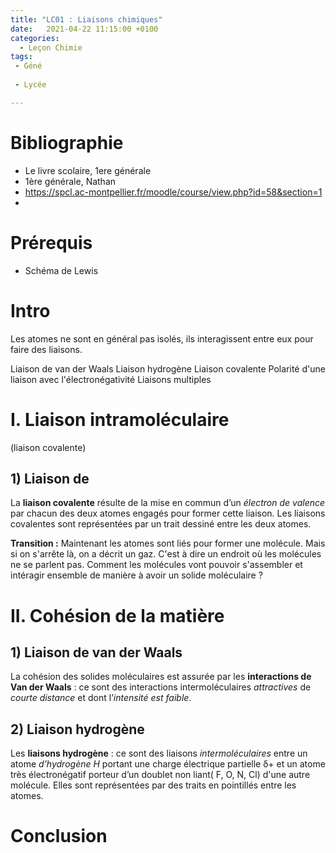 ```yaml
---
title: "LC01 : Liaisons chimiques"
date:   2021-04-22 11:15:00 +0100
categories:
  - Leçon Chimie
tags:
 - Géné
 
 - Lycée

---
```

# Bibliographie 
* Le livre scolaire, 1ere générale
* 1ère générale, Nathan
* https://spcl.ac-montpellier.fr/moodle/course/view.php?id=58&section=1
* 
# Prérequis 
* Schéma de Lewis 
# Intro 
Les atomes ne sont en général pas isolés, ils interagissent entre eux pour faire des liaisons.

Liaison de van der Waals
Liaison hydrogène
Liaison covalente
Polarité d'une liaison avec l'électronégativité
Liaisons multiples

# I. Liaison intramoléculaire 
(liaison covalente)
## 1) Liaison de

La **liaison covalente** résulte de la mise en commun d’un *électron de valence* par chacun des deux atomes engagés pour former cette liaison.
Les liaisons covalentes sont représentées par un trait dessiné entre les deux atomes.

**Transition :** Maintenant les atomes sont liés pour former une molécule. Mais si on s'arrête là, on a décrit un gaz. C'est à dire un endroit où les molécules ne se parlent pas.
Comment les molécules vont pouvoir s'assembler et intéragir ensemble de manière à avoir un solide moléculaire ?

# II. Cohésion de la matière
## 1) Liaison de van der Waals
La cohésion des solides moléculaires est assurée par les **interactions de Van der Waals** : ce sont des
interactions intermoléculaires *attractives* de *courte distance* et dont l’*intensité est faible*.
## 2) Liaison hydrogène
Les **liaisons hydrogène** : ce sont des
liaisons *intermoléculaires* entre un atome *d’hydrogène H* portant une charge électrique partielle &delta;+ et un atome très électronégatif porteur d’un doublet non liant( F, O, N, Cl) d'une autre molécule. Elles sont
représentées par des traits en pointillés entre les atomes.
# Conclusion
